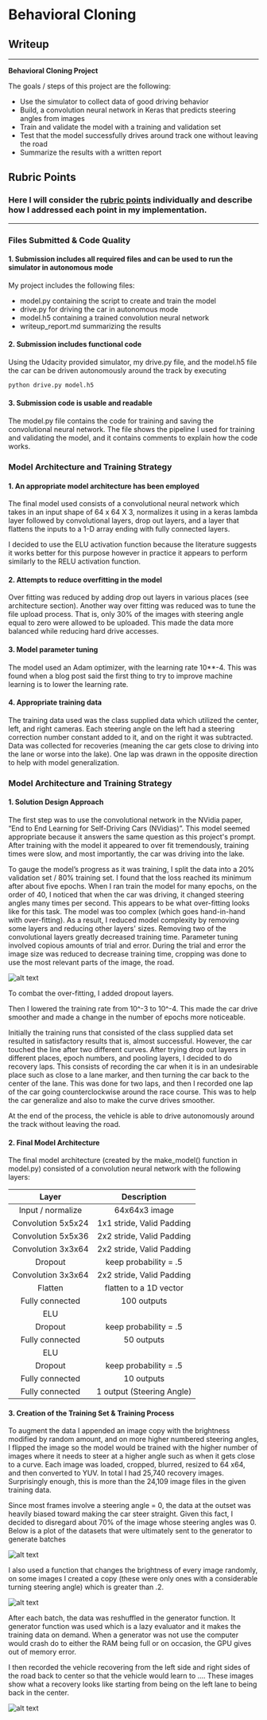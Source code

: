 # **Behavioral Cloning**

## Writeup

---

**Behavioral Cloning Project**

The goals / steps of this project are the following:
* Use the simulator to collect data of good driving behavior
* Build, a convolution neural network in Keras that predicts steering angles from images
* Train and validate the model with a training and validation set
* Test that the model successfully drives around track one without leaving the road
* Summarize the results with a written report


[//]: # (Image References)

[image1]: ./examples/recovery.png "Recovery"
[image3]: ./examples/placeholder_small.png "Recovery Image"
[image4]: ./examples/Steering-angle-filters.png "Steering Angles"
[image5]: ./examples/cropped-notcropped.png "Cropped not Cropped"
[image6]: ./examples/flipped-notflipped.png "Flipped Not Flipped"
[image7]: ./examples/brightness-original.png "Brightness Changed"

## Rubric Points
### Here I will consider the [rubric points](https://review.udacity.com/#!/rubrics/432/view) individually and describe how I addressed each point in my implementation.  

---
### Files Submitted & Code Quality

#### 1. Submission includes all required files and can be used to run the simulator in autonomous mode

My project includes the following files:
* model.py containing the script to create and train the model
* drive.py for driving the car in autonomous mode
* model.h5 containing a trained convolution neural network
* writeup_report.md summarizing the results

#### 2. Submission includes functional code
Using the Udacity provided simulator, my drive.py file, and the model.h5 file the car can be driven autonomously around the track by executing
```sh
python drive.py model.h5
```

#### 3. Submission code is usable and readable

The model.py file contains the code for training and saving the convolutional neural network. The file shows the pipeline I used for training and validating the model, and it contains comments to explain how the code works.

### Model Architecture and Training Strategy

#### 1. An appropriate model architecture has been employed

The final model used consists of a convolutional neural network which takes in an input shape of 64 x 64 X 3, normalizes it using in a keras lambda layer followed by convolutional layers, drop out layers, and a layer that flattens the inputs to a 1-D array ending with fully connected layers.

I decided to use the ELU activation function because the literature suggests it works better for this purpose however in practice it appears to perform similarly to the RELU activation function.

#### 2. Attempts to reduce overfitting in the model

Over fitting was reduced by adding drop out layers in various places (see architecture section). Another way over fitting was reduced was to tune the file upload process. That is, only 30% of the images with steering angle equal to zero were allowed to be uploaded. This made the data more balanced while reducing hard drive accesses.

#### 3. Model parameter tuning

The model used an Adam optimizer, with the learning rate 10**-4. This was found when a blog post said the first thing to try to improve machine learning is to lower the learning rate.

#### 4. Appropriate training data

The training data used was the class supplied data which utilized the center, left, and right cameras. Each steering angle on the left had a steering correction number constant added to it, and on the right it was subtracted. Data was collected for recoveries (meaning the car gets close to driving into the lane or worse into the lake). One lap was drawn in the opposite direction to help with model generalization.

### Model Architecture and Training Strategy

#### 1. Solution Design Approach

The first step was to use the convolutional network in the NVidia paper, “End to End Learning for Self-Driving Cars (NVidias)”. This model seemed appropriate because it answers the same question as this project's prompt. After training with the model it appeared to over fit tremendously, training times were slow, and most importantly, the car was driving into the lake.

To gauge the model’s progress as it was training, I split the data into a 20% validation set / 80% training set. I found that the loss reached its minimum after about five epochs. When I ran train the model for many epochs, on the order of 40, I noticed that when the car was driving, it changed steering angles many times per second. This appears to be what over-fitting looks like for this task. The model was too complex (which goes hand-in-hand with over-fitting). As a result, I reduced model complexity by removing some layers and reducing other layers' sizes. Removing two of the convolutional layers greatly decreased training time. Parameter tuning involved copious amounts of trial and error. During the trial and error the image size was reduced to decrease training time, cropping was done to use the most relevant parts of the image, the road.

![alt text][image5]

To combat the over-fitting, I added dropout layers.

Then I lowered the training rate from 10^-3 to 10^-4. This made the car drive smoother and made a change in the number of epochs more noticeable.

Initially the training runs that consisted of the class supplied data set resulted in satisfactory results that is, almost successful. However, the car touched the line after two different curves. After trying drop out layers in different places, epoch numbers, and pooling layers, I decided to do recovery laps. This consists of recording the car when it is in an undesirable place such as close to a lane marker, and then turning the car back to the center of the lane. This was done for two laps, and then I recorded one lap of the car going counterclockwise around the race course. This was to help the car generalize and also to make the curve drives smoother.

At the end of the process, the vehicle is able to drive autonomously around the track without leaving the road.

#### 2. Final Model Architecture

The final model architecture (created by the make_model() function in model.py) consisted of a convolution neural network with the following layers:

| Layer         		|     Description	        					|
|:---------------------:|:---------------------------------------------:|
| Input / normalize 	| 64x64x3 image    								|
| Convolution 5x5x24   	| 1x1 stride, Valid Padding 					|
| Convolution 5x5x36   	| 2x2 stride, Valid Padding 					|
| Convolution 3x3x64   	| 2x2 stride, Valid Padding						|
| Dropout      			| keep probability = .5							|
| Convolution 3x3x64  	| 2x2 stride, Valid Padding 					|
| Flatten				| flatten to a 1D vector						|
| Fully connected		| 100 outputs 									|
| ELU	      			| 												|
| Dropout      			| keep probability = .5							|
| Fully connected		| 50 outputs 									|
| ELU	      			| 												|
| Dropout      			| keep probability = .5							|
| Fully connected		| 10 outputs 									|
| Fully connected		| 1 output (Steering Angle) 					|


#### 3. Creation of the Training Set & Training Process

To augment the data I appended an image copy with the brightness modified by random amount, and on more higher numbered steering angles, I flipped the image so the model would be trained with the higher number of images where it needs to steer at a higher angle such as when it gets close to a curve. Each image was loaded, cropped, blurred, resized to 64 x64, and then converted to YUV. In total I had 25,740 recovery images. Surprisingly enough, this is more than the 24,109 image files in the given training data.

Since most frames involve a steering angle = 0, the data at the outset was heavily biased toward making the car steer straight. Given this fact, I decided to disregard about 70% of the image whose steering angles was 0. Below is a plot of the datasets that were ultimately sent to the generator to generate batches

![alt text][image4]

I also used a function that changes the brightness of every image randomly, on some images I created a copy (these were only ones with a considerable turning steering angle) which is greater than .2.

![alt text][image7]

After each batch, the data was reshuffled in the generator function. It generator function was used which is a lazy evaluator and it makes the training data on demand. When a generator was not use the computer would crash do to either the RAM being full or on occasion, the GPU gives out of memory error.

I then recorded the vehicle recovering from the left side and right sides of the road back to center so that the vehicle would learn to .... These images show what a recovery looks like starting from being on the left lane to being back in the center.

![alt text][image1]
